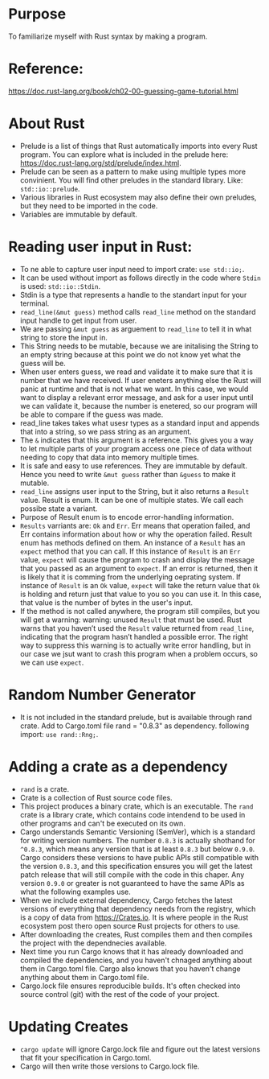 # Purpose
To familiarize myself with Rust syntax by making a program. 

# Reference: 
https://doc.rust-lang.org/book/ch02-00-guessing-game-tutorial.html

# About Rust
- Prelude is a list of things that Rust automatically imports into every Rust program. You can explore what is included in the prelude here: https://doc.rust-lang.org/std/prelude/index.html.
- Prelude can be seen as a pattern to make using multiple types more convinient. You will find other preludes in the standard library. Like: `std::io::prelude`.
- Various libraries in Rust ecosystem may also define their own preludes, but they need to be imported in the code. 
- Variables are immutable by default. 
# Reading user input in Rust:
- To ne able to capture user input need to import crate: `use std::io;`.
- It can be used without import as follows directly in the code where `Stdin` is used: `std::io::Stdin`. 
- Stdin is a type that represents a handle to the standart input for your terminal.
- `read_line(&mut guess)` method calls `read_line` method on the standard input handle to get input from user. 
- We are passing `&mut guess` as arguement to `read_line` to tell it in what string to store the input in.
- This String needs to be mutable, because we are initalising the String to an empty string because at this point we do not know yet what the guess will be.
- When user enters guess, we read and validate it to make sure that it is number that we have received. If user eneters anything else the Rust will panic at runtime and that is not what we want. In this case, we would want to display a relevant error message, and ask for a user input until we can validate it, because the number is enetered, so our program will be able to compare if the guess was made.
- read_line takes takes what usesr types as a standard input and appends that into a string, so we pass string as an argument.
- The `&` indicates that this argument is a reference. This gives you a way to let multiple parts of your program access one piece of data without needing to copy that data into memory multiple times. 
- It is safe and easy to use references. They are immutable by default. Hence you need to write `&mut guess` rather than `&guess` to make it mutable.
- `read_line` assigns user input to the String, but it also returns a `Result` value. Result is enum. It can be one of multiple states. We call each possibe state a  variant.
- Purpose of Result enum is to encode error-handling information. 
- `Results` varriants are: `Ok` and `Err`. Err means that operation failed, and Err contains information about how or why the operation failed. Result enum has methods defined on them. An instance of a `Result` has an `expect` method that you can call. If this instance of `Result` is an `Err` value, `expect` will cause the program to crash and display the message that you passed as an argument to `expect`. If an error is returned, then it is likely that it is comming from the underlying oeprating system. If instance of `Result` is an `Ok` value, `expect` will take the return value that `Ok` is holding and return just that value to you so you can use it. In this case, that value is the number of bytes in the user's input.
- If the method is not called anywhere, the program still compiles, but you will get a warning: warning: unused `Result` that must be used. Rust warns that you haven’t used the `Result` value returned from `read_line`, indicating that the program hasn’t handled a possible error. The right way to suppress this warning is to actually write error handling, but in our case we jsut want to crash this program when a problem occurs, so we can use `expect`. 
# Random Number Generator
- It is not included in the standard prelude, but is available through rand crate. Add to Cargo.toml file rand = "0.8.3" as dependency.
following import: `use rand::Rng;`.
# Adding a crate as a dependency
- `rand` is a crate. 
- Crate is a collection of Rust source code files.
- This project produces a binary crate, which is an executable. The `rand` crate is a library crate, which contains code intendend to be used in other programs and can't be executed on its own.
- Cargo understands Semantic Versioning (SemVer), which is a standard for writing version numbers. The number `0.8.3` is actually shothand for `^0.8.3`, which means any version that is at least `0.8.3` but below `0.9.0`. Cargo considers these versions to have public APIs still compatible with the version `0.8.3`, and this specification ensures you will get the latest patch release that will still compile with the code in this chaper. Any version `0.9.0` or greater is not guaranteed to have the same APIs as what the following examples use.
- When we include external dependency, Cargo fetches the latest versions of everything that dependency needs from the registry, which is a copy of data from https://Crates.io. It is where people in the Rust ecosystem post thero open source Rust projects for others to use. 
- After downloading the creates, Rust compiles them and then compiles the project with the dependnecies available.
- Next time you run Cargo knows that it has already downloaded and compiled the dependencies, and you haven't chnaged anything about them in Cargo.toml file. Cargo also knows that you haven't change anything about them in Cargo.toml file. 
- Cargo.lock file ensures reproducible builds. It's often checked into source control (git) with the rest of the code of your project. 

# Updating Creates
- `cargo update` will ignore Cargo.lock file and figure out the latest versions that fit your specification in Cargo.toml.
- Cargo will then write those versions to Cargo.lock file. 